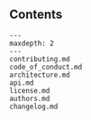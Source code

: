 ```{include} ../README.md
```

## Contents

```{toctree}
---
maxdepth: 2
---
contributing.md
code_of_conduct.md
architecture.md
api.md
license.md
authors.md
changelog.md
```
